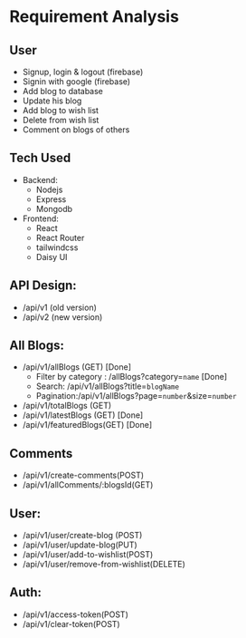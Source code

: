 # Requirement Analysis

## User

- Signup, login & logout (firebase)
- Signin with google (firebase)
- Add blog to database
- Update his blog
- Add blog to wish list
- Delete from wish list
- Comment on blogs of others

## Tech Used

- Backend:
    - Nodejs
    - Express
    - Mongodb
- Frontend:
    - React
    - React Router
    - tailwindcss
    - Daisy UI
    

## API Design:

- /api/v1 (old version)
- /api/v2 (new version)

## All Blogs:

- /api/v1/allBlogs (GET) [Done]
    - Filter by category : /allBlogs?category=`name` [Done]
    - Search: /api/v1/allBlogs?title=`blogName`
    - Pagination:/api/v1/allBlogs?page=`number`&size=`number`
- /api/v1/totalBlogs (GET)
- /api/v1/latestBlogs (GET) [Done]
- /api/v1/featuredBlogs(GET) [Done]

## Comments

- /api/v1/create-comments(POST)
- /api/v1/allComments/:blogsId(GET)

## User:

- /api/v1/user/create-blog (POST)
- /api/v1/user/update-blog(PUT)
- /api/v1/user/add-to-wishlist(POST)
- /api/v1/user/remove-from-wishlist(DELETE)

## Auth:

- /api/v1/access-token(POST)
- /api/v1/clear-token(POST)